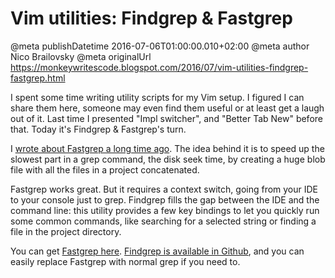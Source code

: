 # Vim utilities: Findgrep & Fastgrep

@meta publishDatetime 2016-07-06T01:00:00.010+02:00
@meta author Nico Brailovsky
@meta originalUrl https://monkeywritescode.blogspot.com/2016/07/vim-utilities-findgrep-fastgrep.html

I spent some time writing utility scripts for my Vim setup. I figured I can share them here, someone may even find them useful or at least get a laugh out of it. Last time I presented "Impl switcher", and "Better Tab New" before that. Today it's Findgrep & Fastgrep's turn.

I [wrote about Fastgrep a long time ago](/blog_md/2012/1030_Fastgrepacacheforgrep.md). The idea behind it is to speed up the slowest part in a grep command, the disk seek time, by creating a huge blob file with all the files in a project concatenated.

Fastgrep works great. But it requires a context switch, going from your IDE to your console just to grep. Findgrep fills the gap between the IDE and the command line: this utility provides a few key bindings to let you quickly run some common commands, like searching for a selected string or finding a file in the project directory.

You can get [Fastgrep here](https://github.com/nicolasbrailo/Nico.rc/blob/master/fastgrep.sh). [Findgrep is available in Github](https://github.com/nicolasbrailo/Nico.rc/blob/master/vim/plugins/findgrep.vim), and you can easily replace Fastgrep with normal grep if you need to.

